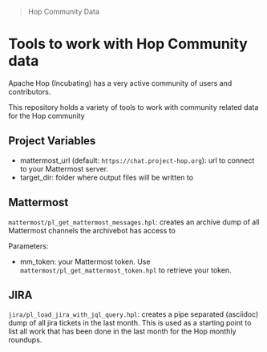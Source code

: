 > Hop Community Data 

# Tools to work with Hop Community data 

Apache Hop (Incubating) has a very active community of users and contributors.

This repository holds a variety of tools to work with community related data for the Hop community

## Project Variables 

* mattermost_url (default: `https://chat.project-hop.org`): url to connect to your Mattermost server. 
* target_dir: folder where output files will be written to

## Mattermost 

`mattermost/pl_get_mattermost_messages.hpl`: creates an archive dump of all Mattermost channels the archivebot has access to

Parameters: 
* mm_token: your Mattermost token. Use `mattermost/pl_get_mattermost_token.hpl` to retrieve your token. 

## JIRA

`jira/pl_load_jira_with_jql_query.hpl`: creates a pipe separated (asciidoc) dump of all jira tickets in the last month. This is used as a starting point to list all work that has been done in the last month for the Hop monthly roundups. 

